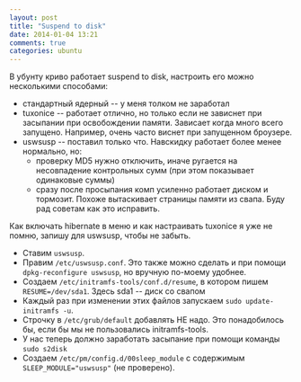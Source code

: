 ```yaml
---
layout: post
title: "Suspend to disk"
date: 2014-01-04 13:21
comments: true
categories: ubuntu
---
```


В убунту криво работает suspend to disk, настроить его можно несколькими способами:
* стандартный ядерный -- у меня толком не заработал
* tuxonice -- работает отлично, но только если не зависнет при засыпании при освобождении памяти. 
  Зависает когда много всего запущено. Например, очень часто виснет при запущенном броузере.
* uswsusp -- поставил только что. Навскидку работает более менее нормально, но:
  * проверку MD5 нужно отключить, иначе ругается на несовпадение контрольных сумм (при этом показывает одинаковые суммы)
  * сразу после просыпания комп усиленно работает диском и тормозит. Похоже вытаскивает страницы памяти из свапа. 
  Буду рад советам как это исправить.

Как включать hibernate в меню и как настраивать tuxonice я уже не помню, запишу для uswsusp, чтобы не забыть.

* Ставим `uswsusp`.
* Правим `/etc/uswsusp.conf`. Это также можно сделать и при помощи `dpkg-reconfigure uswsusp`, но вручную по-моему удобнее.
* Создаем `/etc/initramfs-tools/conf.d/resume`, в котором пишем `RESUME=/dev/sda1`. Здесь sda1 -- диск со свапом
* Каждый раз при изменении этих файлов запускаем `sudo update-initramfs -u`.
* Строчку в `/etc/grub/default` добавлять НЕ надо. Это понадобилось бы, если бы мы не пользовались initramfs-tools.
* У нас теперь должно заработать засыпание при помощи команды `sudo s2disk`
* Создаем `/etc/pm/config.d/00sleep_module` с содержимым `SLEEP_MODULE="uswsusp"` (не проверено).
